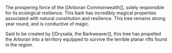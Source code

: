 The prospering force of the [[Arboran Commonwealth]], solely responsible for its ecological resilience. This bark has incredibly magical properties associated with natural constitution and resilience. This tree remains strong year round, and is conductive of magic.

Said to be created by [[Drysalia, the Barkweaver]], this tree has propelled the Arboran into a territory equipped to survive the terrible planar rifts found in the region.